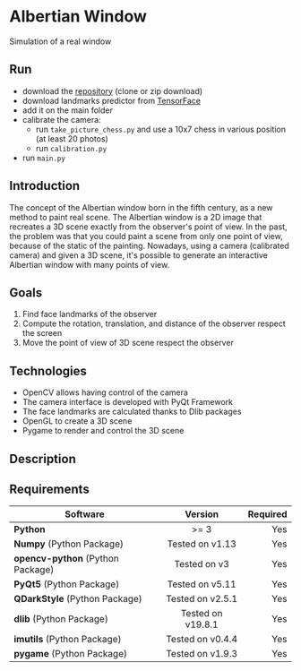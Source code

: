 # Albertian Window

Simulation of a real window

## Run
- download the [repository](https://github.com/AlessandroSoci/Albertian-Window.git) (clone or zip download)
- download landmarks predictor from [TensorFace](https://github.com/AKSHAYUBHAT/TensorFace/blob/master/openface/models/dlib/shape_predictor_68_face_landmarks.dat)
- add it on the main folder
- calibrate the camera:
  - run `take_picture_chess.py` and use a 10x7 chess in various position (at least 20 photos)
  - run `calibration.py`
- run `main.py`

## Introduction
The concept of the Albertian window born in the fifth century, as a new method to paint real scene. The Albertian window is a 2D image that recreates a 3D scene exactly from the observer's point of view.
In the past, the problem was that you could paint a scene from only one point of view, because of the static of the painting. Nowadays, using a camera (calibrated camera) and given a 3D scene, it's possible to generate an interactive Albertian window with many points of view.

## Goals
1. Find face landmarks of the observer
2. Compute the rotation, translation, and distance of the observer respect the screen
3. Move the point of view of 3D scene respect the observer

## Technologies
- OpenCV allows having control of the camera
- The camera interface is developed with PyQt Framework
- The face landmarks are calculated thanks to Dlib packages
- OpenGL to create a 3D scene
- Pygame to render and control the 3D scene

## Description



###


## Requirements

| Software                                                    | Version         | Required |
| ------------------------------------------------------------|:---------------:| --------:|
| **Python**                                                  |     >= 3        |    Yes   |
| **Numpy** (Python Package)                                  |Tested on v1.13  |    Yes   |
| **opencv-python** (Python Package)                          |Tested on v3     |    Yes   |
| **PyQt5** (Python Package)                                  |Tested on v5.11  |    Yes   |
| **QDarkStyle** (Python Package)                             |Tested on v2.5.1 |    Yes   |
| **dlib** (Python Package)                                   |Tested on v19.8.1|    Yes   |
| **imutils** (Python Package)                                |Tested on v0.4.4 |    Yes   |
| **pygame** (Python Package)                                 |Tested on v1.9.3 |    Yes   |

